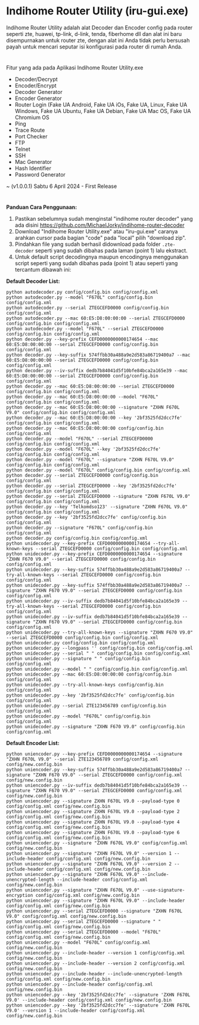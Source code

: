 # Indihome Router Utility (iru-gui.exe)

Indihome Router Utility adalah alat Decoder dan Encoder config pada router seperti zte, huawei, tp-link, d-link, tenda, fiberhome dll dan alat ini baru disempurnakan untuk router zte, dengan alat ini Anda tidak perlu bersusah payah untuk mencari seputar isi konfigurasi pada router di rumah Anda.
#
Fitur yang ada pada Aplikasi Indihome Router Utility.exe 
- Decoder/Decrypt
- Encoder/Encrypt
- Decoder Generator
- Encoder Generator
- Router Login (Fake UA Android, Fake UA iOs, Fake UA, Linux, Fake UA Windows, Fake UA Ubuntu, Fake UA Debian, Fake UA Mac OS, Fake UA Chromium OS
- Ping
- Trace Route
- Port Checker
- FTP
- Telnet
- SSH
- Mac Generator
- Hash Identifier
- Password Generator

~ (v1.0.0.1)
Sabtu 6 April 2024 - First Release
#
<b>Panduan Cara Penggunaan:</b>
1. Pastikan sebelumnya sudah menginstal "indihome router decoder" yang ada disini https://github.com/MichaelJorky/indihome-router-decoder
2. Download "Indihome Router Utility.exe" atau "iru-gui.exe" caranya arahkan cursor pada bagian "code" pada "local" pilih "download zip".
3. Pindahkan file yang sudah berhasil didownload pada folder ```.zte-decoder``` seperti yang sudah dibahas pada laman (point 1) lalu ekstract.
4. Untuk default script decodingnya maupun encodingnya menggunakan script seperti yang sudah dibahas pada (point 1) atau seperti yang tercantum dibawah ini:

<b>Default Decoder List:</b>
```
python autodecoder.py config/config.bin config/config.xml
python autodecoder.py --model "F670L" config/config.bin config/config.xml
python autodecoder.py --serial ZTEGCEFD0000 config/config.bin config/config.xml
python autodecoder.py --mac 60:E5:D8:00:00:00 --serial ZTEGCEFD0000 config/config.bin config/config.xml
python autodecoder.py --model "F670L" --serial ZTEGCEFD0000 config/config.bin config/config.xml
python decoder.py --key-prefix CEFD0000000000174654 --mac 60:E5:D8:00:00:00 --serial ZTEGCEFD0000 config/config.bin config/config.xml
python decoder.py --key-suffix 574ffbb30a488a9e2d583a86719400a7 --mac 60:E5:D8:00:00:00 --serial ZTEGCEFD0000 config/config.bin config/config.xml
python decoder.py --iv-suffix dedb7b84041d5f10bfe84bca2a165e39 --mac 60:E5:D8:00:00:00 --serial ZTEGCEFD0000 config/config.bin config/config.xml
python decoder.py --mac 60:E5:D8:00:00:00 --serial ZTEGCEFD0000 config/config.bin config/config.xml
python decoder.py --mac 60:E5:D8:00:00:00 --model "F670L" config/config.bin config/config.xml
python decoder.py --mac 60:E5:D8:00:00:00 --signature "ZXHN F670L V9.0" config/config.bin config/config.xml
python decoder.py --mac 60:E5:D8:00:00:00 --key '2bf3525fd2dcc7fe' config/config.bin config/config.xml
python decoder.py --mac 60:E5:D8:00:00:00 config/config.bin config/config.xml
python decoder.py --model "F670L" --serial ZTEGCEFD0000 config/config.bin config/config.xml
python decoder.py --model "F670L" --key '2bf3525fd2dcc7fe' config/config.bin config/config.xml
python decoder.py --model "F670L" --signature "ZXHN F670L V9.0" config/config.bin config/config.xml
python decoder.py --model "F670L" config/config.bin config/config.xml
python decoder.py --serial ZTEGCEFD0000 config/config.bin config/config.xml
python decoder.py --serial ZTEGCEFD0000 --key '2bf3525fd2dcc7fe' config/config.bin config/config.xml
python decoder.py --serial ZTEGCEFD0000 --signature "ZXHN F670L V9.0" config/config.bin config/config.xml
python decoder.py --key 'Telkomdso123' --signature "ZXHN F670L V9.0" config/config.bin config/config.xml
python decoder.py --key '2bf3525fd2dcc7fe' config/config.bin config/config.xml
python decoder.py --signature "F670L" config/config.bin config/config.xml
python decoder.py config/config.bin config/config.xml
python unidecoder.py --key-prefix CEFD0000000000174654 --try-all-known-keys --serial ZTEGCEFD0000 config/config.bin config/config.xml
python unidecoder.py --key-prefix CEFD0000000000174654 --signature "ZXHN F670 V9.0" --serial ZTEGCEFD0000 config/config.bin config/config.xml
python unidecoder.py --key-suffix 574ffbb30a488a9e2d583a86719400a7 --try-all-known-keys --serial ZTEGCEFD0000 config/config.bin config/config.xml
python unidecoder.py --key-suffix 574ffbb30a488a9e2d583a86719400a7 --signature "ZXHN F670 V9.0" --serial ZTEGCEFD0000 config/config.bin config/config.xml
python unidecoder.py --iv-suffix dedb7b84041d5f10bfe84bca2a165e39 --try-all-known-keys --serial ZTEGCEFD0000 config/config.bin config/config.xml
python unidecoder.py --iv-suffix dedb7b84041d5f10bfe84bca2a165e39 --signature "ZXHN F670 V9.0" --serial ZTEGCEFD0000 config/config.bin config/config.xml
python unidecoder.py --try-all-known-keys --signature "ZXHN F670 V9.0" --serial ZTEGCEFD0000 config/config.bin config/config.xml
python unidecoder.py config/config.bin config/config.xml
python unidecoder.py --longpass '' config/config.bin config/config.xml
python unidecoder.py --serial " " config/config.bin config/config.xml
python unidecoder.py --signature " " config/config.bin config/config.xml
python unidecoder.py --model " " config/config.bin config/config.xml
python unidecoder.py --mac 60:E5:D8:00:00:00 config/config.bin config/config.xml
python unidecoder.py --try-all-known-keys config/config.bin config/config.xml
python unidecoder.py --key '2bf3525fd2dcc7fe' config/config.bin config/config.xml
python unidecoder.py --serial ZTE123456789 config/config.bin config/config.xml
python unidecoder.py --model "F670L" config/config.bin config/config.xml
python unidecoder.py --signature "ZXHN F670 V9.0" config/config.bin config/config.xml
```
<b>Default Encoder List:</b>
```
python uniencoder.py --key-prefix CEFD0000000000174654 --signature "ZXHN F670L V9.0" --serial ZTE123456789 config/config.xml config/new.config.bin
python uniencoder.py --key-suffix 574ffbb30a488a9e2d583a86719400a7 --signature "ZXHN F670 V9.0" --serial ZTEGCEFD0000 config/config.xml config/new.config.bin
python uniencoder.py --iv-suffix dedb7b84041d5f10bfe84bca2a165e39 --signature "ZXHN F670 V9.0" --serial ZTEGCEFD0000 config/config.xml config/new.config.bin
python uniencoder.py --signature ZXHN F670L V9.0 --payload-type 0 config/config.xml config/new.config.bin
python uniencoder.py --signature ZXHN F670L V9.0 --payload-type 2 config/config.xml config/new.config.bin
python uniencoder.py --signature ZXHN F670L V9.0 --payload-type 4 config/config.xml config/new.config.bin
python uniencoder.py --signature ZXHN F670L V9.0 --payload-type 6 config/config.xml config/new.config.bin
python uniencoder.py --signature "ZXHN F670L V9.0" config/config.xml config/new.config.bin
python uniencoder.py --signature "ZXHN F670L V9.0" --version 1 --include-header config/config.xml config/new.config.bin
python uniencoder.py --signature "ZXHN F670L V9.0" --version 2 --include-header config/config.xml config/new.config.bin
python uniencoder.py --signature "ZXHN F670L V9.0" --include-unencrypted-length --include-header config/config.xml config/new.config.bin
python uniencoder.py --signature "ZXHN F670L V9.0" --use-signature-encryption config/config.xml config/new.config.bin
python uniencoder.py --signature "ZXHN F670L V9.0" --include-header config/config.xml config/new.config.bin
python uniencoder.py --serial ZTEGCEFD0000 --signature "ZXHN F670L V9.0" config/config.xml config/new.config.bin
python uniencoder.py --serial ZTEGCEFD0000 --signature " " config/config.xml config/new.config.bin
python uniencoder.py --serial ZTEGCEFD0000 --model "F670L" config/config.xml config/new.config.bin
python uniencoder.py --model "F670L" config/config.xml config/new.config.bin
python uniencoder.py --include-header --version 1 config/config.xml config/new.config.bin
python uniencoder.py --include-header --version 2 config/config.xml config/new.config.bin
python uniencoder.py --include-header --include-unencrypted-length config/config.xml config/new.config.bin
python uniencoder.py --include-header config/config.xml config/new.config.bin
python uniencoder.py --key '2bf3525fd2dcc7fe' --signature 'ZXHN F670L V9.0' --include-header config/config.xml config/new.config.bin
python uniencoder.py --key '2bf3525fd2dcc7fe' --signature 'ZXHN F670L V9.0' --version 1 --include-header config/config.xml config/new.config.bin
```


